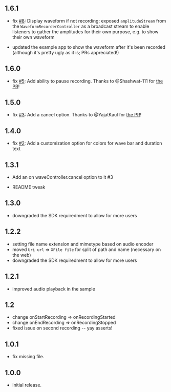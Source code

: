 ## 1.6.1

* fix [#8](https://github.com/csells/waveform_recorder/issues/8): Display
  waveform if not recording; exposed `amplitudeStream` from the
  `WaveformRecorderController` as a broadcast stream to enable listeners to
  gather the amplitudes for their own purpose, e.g. to show their own waveform

* updated the example app to show the waveform after it's been recorded
  (although it's pretty ugly as it is; PRs appreciated!)

## 1.6.0

* fix [#5](https://github.com/csells/waveform_recorder/issues/5): Add ability to
  pause recording. Thanks to @Shashwat-111 for [the
  PR](https://github.com/csells/waveform_recorder/pull/6)!

## 1.5.0

* fix [#3](https://github.com/csells/waveform_recorder/issues/3): Add a cancel
option. Thanks to @YajatKaul for [the PR](https://github.com/csells/waveform_recorder/pull/4)!

## 1.4.0

* fix [#2](https://github.com/csells/waveform_recorder/issues/2): Add a
customization option for colors for wave bar and duration text

## 1.3.1

* Add an on waveController.cancel option to it #3

* README tweak

## 1.3.0

* downgraded the SDK requiredment to allow for more users

## 1.2.2

* setting file name extension and mimetype based on audio encoder
* moved `Uri url` => `XFile file` for split of path and name (necessary on the web)
* downgraded the SDK requiredment to allow for more users

## 1.2.1

* improved audio playback in the sample

## 1.2

* change onStartRecording => onRecordingStarted
* change onEndRecording => onRecordingStopped
* fixed issue on second recording -- yay asserts!

## 1.0.1

* fix missing file.

## 1.0.0

* initial release.
